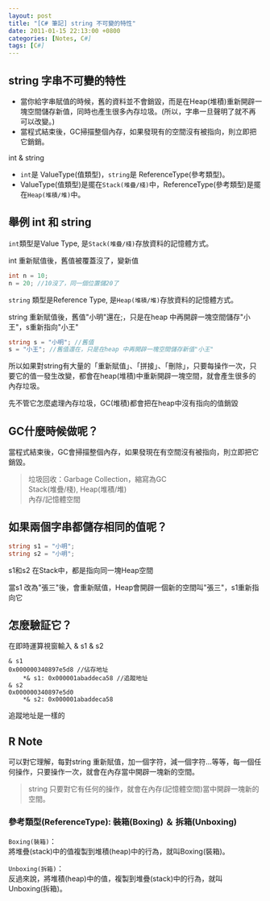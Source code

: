```yaml
---
layout: post
title: "[C# 筆記] string 不可變的特性"
date: 2011-01-15 22:13:00 +0800
categories: [Notes, C#]
tags: [C#]
---
```


## string 字串不可變的特性
- 當你給字串賦值的時候，舊的資料並不會銷毀，而是在Heap(堆積)重新開辟一塊空間儲存新值，同時也產生很多內存垃圾。(所以，字串一旦聲明了就不再可以改變。)  
- 當程式結束後，GC掃描整個內存，如果發現有的空間沒有被指向，則立即把它銷銷。  

int & string
- `int`是 ValueType(值類型)，`string`是 ReferenceType(參考類型)。
- ValueType(值類型)是擺在`Stack(堆疊/棧)`中，ReferenceType(參考類型)是擺在`Heap(堆積/堆)`中。
 
## 舉例 int 和 string
`int`類型是Value Type, 是`Stack(堆疊/棧)`存放資料的記憶體方式。  

int 重新賦值後，舊值被覆蓋沒了，變新值  
```c#
int n = 10;
n = 20; //10沒了，同一個位置儲20了
```
`string` 類型是Reference Type, 是`Heap(堆積/堆)`存放資料的記憶體方式。  

string 重新賦值後，舊值"小明"還在;，只是在heap 中再開辟一塊空間儲存"小王"，s重新指向"小王"  
```c#
string s = "小明"; //舊值
s = "小王"; //舊值還在，只是在heap 中再開辟一塊空間儲存新值"小王"
```

所以如果對string有大量的「重新賦值」、「拼接」、「刪除」，只要每操作一次，只要它的值一發生改變，都會在heap(堆積)中重新開辟一塊空間，就會產生很多的內存垃圾。  

先不管它怎麼處理內存垃圾，GC(堆積)都會把在heap中沒有指向的值銷毀  

## GC什麼時候做呢？
當程式結束後，GC會掃描整個內存，如果發現在有空間沒有被指向，則立即把它銷毀。  

> 垃圾回收：Garbage Collection，縮寫為GC   
> Stack(堆疊/棧), Heap(堆積/堆)  
> 內存/記憶體空間  

## 如果兩個字串都儲存相同的值呢？
```c#
string s1 = "小明";
string s2 = "小明";
```
s1和s2 在Stack中，都是指向同一塊Heap空間  

當s1 改為"張三"後，會重新賦值，Heap會開辟一個新的空間叫"張三"，s1重新指向它

## 怎麼驗証它？
在即時運算視窗輸入 & s1 & s2
```text
& s1
0x000000340897e5d8 //佔存地址
    *& s1: 0x000001abaddeca58 //追蹤地址
& s2
0x000000340897e5d0
    *& s2: 0x000001abaddeca58

```
追蹤地址是一樣的

## R Note

可以對它理解，每對string 重新賦值，加一個字符，減一個字符…等等，每一個任何操作，只要操作一次，就會在內存當中開辟一塊新的空間。

> string 只要對它有任何的操作，就會在內存(記憶體空間)當中開辟一塊新的空間。


### 參考類型(ReferenceType): 裝箱(Boxing) ＆ 拆箱(Unboxing)
`Boxing(裝箱)`：  
將堆疊(stack)中的值複製到堆積(heap)中的行為，就叫Boxing(裝箱)。  

`Unboxing(拆箱)`：  
反過來說，將堆積(heap)中的值，複製到堆疊(stack)中的行為，就叫Unboxing(拆箱)。 